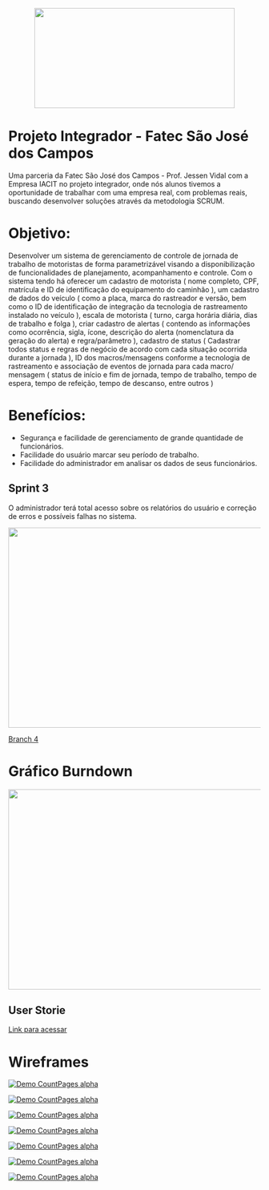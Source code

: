 <p align="center">
  <img src="https://github.com/Vitor-y/Projeto-Integrador/blob/main/Img-Projeto/Logo_Fatec.jpg" width="400px" height="200px"/></p>

# Projeto Integrador - Fatec São José dos Campos
Uma parceria da Fatec São José dos Campos - Prof. Jessen Vidal com a Empresa IACIT no projeto integrador, onde nós alunos tivemos a oportunidade de trabalhar com uma empresa real, com problemas reais, buscando desenvolver soluções através da metodologia SCRUM.

# Objetivo: 
Desenvolver um sistema de gerenciamento de controle de jornada de trabalho de motoristas de forma parametrizável visando a disponibilização de funcionalidades de planejamento, acompanhamento e controle. Com o sistema tendo há oferecer um cadastro de motorista ( nome completo, CPF, matrícula e ID de identificação do equipamento do caminhão ), um cadastro de dados do veículo ( como a placa, marca do rastreador e versão, bem como o ID de identificação de integração da tecnologia de rastreamento instalado no veículo ), escala de motorista ( turno, carga horária diária, dias de trabalho e folga ), criar cadastro de alertas ( contendo as informações como ocorrência, sigla, ícone, descrição do alerta (nomenclatura da geração do alerta) e regra/parâmetro ), cadastro de status ( Cadastrar todos status e regras de negócio de acordo com cada situação ocorrida durante a jornada ), ID dos macros/mensagens conforme a tecnologia de rastreamento e associação de eventos de jornada para cada macro/ mensagem ( status de início e fim de jornada, tempo de trabalho, tempo de espera, tempo de refeição, tempo de descanso, entre outros )

# Benefícios: 
- Segurança e facilidade de gerenciamento de grande quantidade de funcionários.
- Facilidade do usuário marcar seu período de trabalho.
- Facilidade do administrador em analisar os dados de seus funcionários.

## Sprint 3

O administrador terá total acesso sobre os relatórios do usuário e correção de erros e possíveis falhas no sistema.

<img src="https://github.com/Vitor-y/Projeto-Integrador/blob/main/Img-Projeto/Cards/Sprint_3.png" width="750px" height="400px"/></p>

[Branch 4](link)

# Gráfico Burndown 

<img src="https://github.com/Vitor-y/Projeto-Integrador/blob/main/Img-Projeto/Gr%C3%A1fico_Burndown/Burndown_Sprint3.png" width="750px" height="400px"/></p>

## User Storie

[Link para acessar](https://github.com/Vitor-y/Projeto-Integrador/blob/main/Img-Projeto/User_Stories.png)

# Wireframes

[![Demo CountPages alpha](https://j.gifs.com/nxwK84.gif)](https://j.gifs.com/nxwK84.gif)

[![Demo CountPages alpha](https://j.gifs.com/ZY7jvv.gif)](https://j.gifs.com/ZY7jvv.gif)

[![Demo CountPages alpha](https://j.gifs.com/BN34Ox.gif)](https://j.gifs.com/BN34Ox.gif)

[![Demo CountPages alpha](https://j.gifs.com/nxwK64.gif)](https://j.gifs.com/nxwK64.gif)

[![Demo CountPages alpha](https://j.gifs.com/L734BW.gif)](https://j.gifs.com/L734BW.gif)

[![Demo CountPages alpha](https://j.gifs.com/2xKVJP.gif)](https://j.gifs.com/2xKVJP.gif)

[![Demo CountPages alpha](https://j.gifs.com/p8yMVr.gif)](https://j.gifs.com/p8yMVr.gif)
